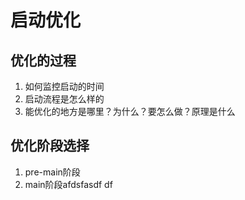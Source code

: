 # 启动优化

## 优化的过程

1. 如何监控启动的时间
2. 启动流程是怎么样的
3. 能优化的地方是哪里？为什么？要怎么做？原理是什么


## 优化阶段选择

1. pre-main阶段
2. main阶段afdsfasdf df 

## 
